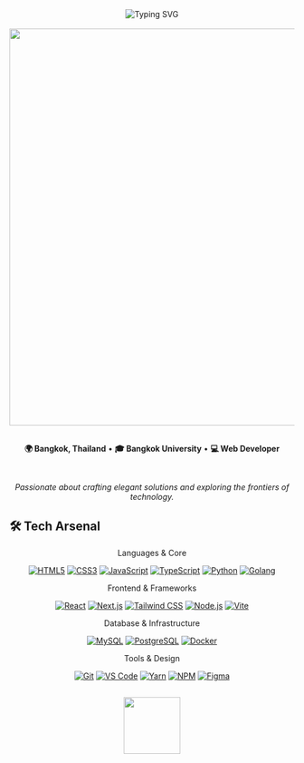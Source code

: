 <div align="center">
  <img src="https://readme-typing-svg.herokuapp.com?font=Fira+Code&size=32&duration=2800&pause=2000&color=6366F1&center=true&vCenter=true&width=940&lines=Hi+%F0%9F%91%8B+I'm+Peemmwit+Namjad;Full-Stack+Developer;Computer+Science+Student" alt="Typing SVG" />
</div>

<br>

<div align="center">
  <img src="https://user-images.githubusercontent.com/74038190/212284100-561aa473-3905-4a80-b561-0d28506553ee.gif" width="700">
</div>

<br>

<div align="center">
  
  **🌍 Bangkok, Thailand** • **🎓 Bangkok University** • **💻 Web Developer**
  
  <br>
  
  *Passionate about crafting elegant solutions and exploring the frontiers of technology.*

</div>

## 🛠️ **Tech Arsenal**

<div align="center">
Languages & Core
<br>
<p align="center">
  <a href="https://developer.mozilla.org/en-US/docs/Web/HTML"><img src="https://skillicons.dev/icons?i=html" alt="HTML5" /></a>
  <a href="https://developer.mozilla.org/en-US/docs/Web/CSS"><img src="https://skillicons.dev/icons?i=css" alt="CSS3" /></a>
  <a href="https://developer.mozilla.org/en-US/docs/Web/JavaScript"><img src="https://skillicons.dev/icons?i=js" alt="JavaScript" /></a>
  <a href="https://www.typescriptlang.org/"><img src="https://skillicons.dev/icons?i=ts" alt="TypeScript" /></a>
  <a href="https://www.python.org/"><img src="https://skillicons.dev/icons?i=python" alt="Python" /></a>
  <a href="https://go.dev/"><img src="https://skillicons.dev/icons?i=go" alt="Golang" /></a>
</p>
Frontend & Frameworks
<br>
<p align="center">
  <a href="https://reactjs.org/"><img src="https://skillicons.dev/icons?i=react" alt="React" /></a>
  <a href="https://nextjs.org/"><img src="https://skillicons.dev/icons?i=nextjs" alt="Next.js" /></a>
  <a href="https://tailwindcss.com/"><img src="https://skillicons.dev/icons?i=tailwind" alt="Tailwind CSS" /></a>
  <a href="https://nodejs.org/"><img src="https://skillicons.dev/icons?i=nodejs" alt="Node.js" /></a>
  <a href="https://vitejs.dev/"><img src="https://skillicons.dev/icons?i=vite" alt="Vite" /></a>
</p>
Database & Infrastructure
<br>
<p align="center">
  <a href="https://www.mysql.com/"><img src="https://skillicons.dev/icons?i=mysql" alt="MySQL" /></a>
  <a href="https://www.postgresql.org/"><img src="https://skillicons.dev/icons?i=postgres" alt="PostgreSQL" /></a>
  <a href="https://www.docker.com/"><img src="https://skillicons.dev/icons?i=docker" alt="Docker" /></a>
</p>
Tools & Design
<br>
<p align="center">
  <a href="https://git-scm.com/"><img src="https://skillicons.dev/icons?i=git" alt="Git" /></a>
  <a href="https://code.visualstudio.com/"><img src="https://skillicons.dev/icons?i=vscode" alt="VS Code" /></a>
  <a href="https://yarnpkg.com/"><img src="https://skillicons.dev/icons?i=yarn" alt="Yarn" /></a>
  <a href="https://www.npmjs.com/"><img src="https://skillicons.dev/icons?i=npm" alt="NPM" /></a>
  <a href="https://figma.com/"><img src="https://skillicons.dev/icons?i=figma" alt="Figma" /></a>
</p>
</div>

##
<div align="center">
  <img src="https://user-images.githubusercontent.com/74038190/212284087-bbe7e430-757e-4901-90bf-4cd2ce3e1852.gif" width="100">
</div>


